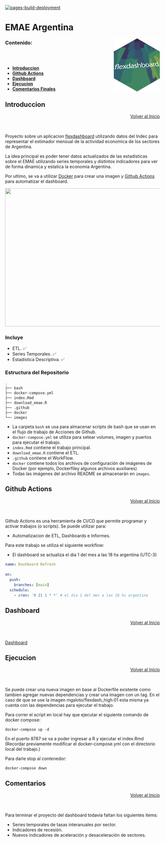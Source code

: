 [![pages-build-deployment](https://github.com/MGaloto/emae_argentina/actions/workflows/pages/pages-build-deployment/badge.svg)](https://github.com/MGaloto/emae_argentina/actions/workflows/pages/pages-build-deployment)


# EMAE Argentina


<p>
<a href="https://pkgs.rstudio.com/flexdashboard/" rel="nofollow"><img src="https://raw.githubusercontent.com/rstudio/hex-stickers/master/PNG/flexdashboard.png" align="right" width="150" style="max-width: 100%;"></a>
</p>




### Contenido:
<br>
</br>

- [**Introduccion**](https://github.com/MGaloto/emae_argentina#introduccion)
- [**Github Actions**](https://github.com/MGaloto/emae_argentina#github-actions)
- [**Dashboard**](https://github.com/MGaloto/emae_argentina#dashboard)
- [**Ejecucion**](https://github.com/MGaloto/emae_argentina#ejecucion)
- [**Comentarios Finales**](https://github.com/MGaloto/emae_argentina#comentarios)



## Introduccion


<div style="text-align: right" class="toc-box">
 <a href="#top">Volver al Inicio</a>
</div>

<br>
</br>

Proyecto sobre un aplicacion [flexdashboard](https://pkgs.rstudio.com/flexdashboard/) utilizando datos del Indec para representar el estimador mensual de la actividad economica de los sectores de Argentina. 

La idea principal es poder tener datos actualizados de las estadisticas sobre el EMAE utilizando series temporales y distintos indicadores para ver de forma dinamica y estatica la economia Argentina.

Por ultimo, se va a utilizar [Docker](https://www.docker.com/) para crear una imagen y [Github Actions](https://docs.github.com/es/actions) para automatizar el dashboard.

<p align="center">
  <img width="650" height="450" src="images/emae.gif">
</p>



### Incluye

- ETL. ✅ 
- Series Temporales. ✅  
- Estadistica Descriptiva. ✅ 

### Estructura del Repositorio

``` shell
.
├── bash
├── docker-compose.yml
├── index.Rmd
├── download_emae.R
├── .github
├── docker
└── images
```

- La carpeta `bash` se usa para almacenar scripts de bash que se usan en el flujo de trabajo de Acciones de Github.
- `docker-compose.yml` se utiliza para setear volumes, imagen y puertos para ejecutar el trabajo.
- `index.Rmd` contiene el trabajo principal.
- `download_emae.R` contiene el ETL.
- `.github` contiene el WorkFlow.
- `docker` contiene todos los archivos de configuración de imágenes de Docker (por ejemplo, Dockerfiley algunos archivos auxiliares)
- Todas las imágenes del archivo README se almacenarán en `images`.

## Github Actions


<div style="text-align: right" class="toc-box">
 <a href="#top">Volver al Inicio</a>
</div>

<br>
</br>

Github Actions es una herramienta de CI/CD que permite programar y activar trabajos (o scripts). Se puede utilizar para:

* Automatizacion de ETL, Dashboards e Informes.

Para este trabajo se utiliza el siguiente workflow:

* El dashboard se actualiza el dia 1 del mes a las 18 hs argentina (UTC-3)

``` yaml
name: Dashboard Refresh

on: 
  push:
    branches: [main]
  schedule:  
    - cron: '0 21 1 * *' # el dia 1 del mes a las 18 hs argentina
```





## Dashboard

<div style="text-align: right" class="toc-box">
 <a href="#top">Volver al Inicio</a>
</div>

<br>
</br>


[Dashboard](https://mgaloto.github.io/emae_argentina/)


## Ejecucion


<div style="text-align: right" class="toc-box">
 <a href="#top">Volver al Inicio</a>
</div>

<br>
</br>

Se puede crear una nueva imagen en base al Dockerfile existente como tambien agregar nuevas dependencias y crear una imagen con un tag. En el caso de que se use la imagen mgaloto/flexdash_high:01 esta misma ya cuenta con las dependencias para ejecutar el trabajo.

Para correr el script en local hay que ejecutar el siguiente comando de docker compose:

``` shell
docker-compose up -d
```

En el puerto 8787 se va a poder ingresar a R y ejecutar el index.Rmd (Recordar previamente modificar el docker-compose.yml con el directorio local del trabajo.)

Para darle stop al contenedor:

``` shell
docker-compose down
```



## Comentarios

<div style="text-align: right" class="toc-box">
 <a href="#top">Volver al Inicio</a>
</div>

<br>
</br>

Para terminar el proyecto del dashboard todavía faltan los siguientes items:

* Series temporales de tasas interanuales por sector.
* Indicadores de recesión.
* Nuevos indicadores de aceleración y desaceleración de sectores.
